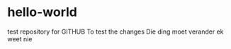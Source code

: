hello-world
===========

test repository for GITHUB
To test the changes 
Die ding moet verander 
ek weet nie 
